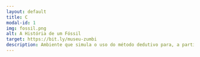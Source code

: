 ```yaml
---
layout: default
title: C
modal-id: 1
img: fossil.png
alt: A História de um Fóssil
target: https://bit.ly/museu-zumbi
description: Ambiente que simula o uso do método dedutivo para, a partir de evidências, deduzir uma nova informação. Neste ambiente/jogo, o usuário assume o papel de um médico que deve diagnosticar zumbis.
---
```

